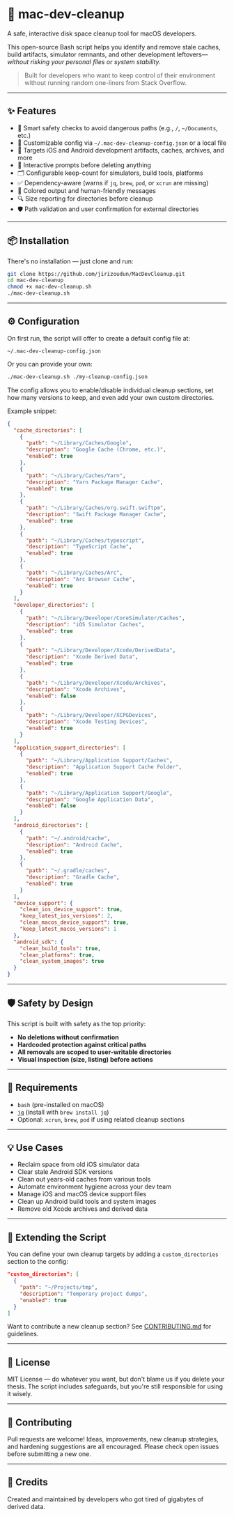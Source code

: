 # 🧹 mac-dev-cleanup

A safe, interactive disk space cleanup tool for macOS developers.

This open-source Bash script helps you identify and remove stale caches, build artifacts, simulator remnants, and other development leftovers—_without risking your personal files or system stability._

> Built for developers who want to keep control of their environment without running random one-liners from Stack Overflow.

---

## ✨ Features

- 🧠 Smart safety checks to avoid dangerous paths (e.g., `/`, `~/Documents`, etc.)
- 🔧 Customizable config via `~/.mac-dev-cleanup-config.json` or a local file
- 📁 Targets iOS and Android development artifacts, caches, archives, and more
- 🧼 Interactive prompts before deleting anything
- 🗂 Configurable keep-count for simulators, build tools, platforms
- ✅ Dependency-aware (warns if `jq`, `brew`, `pod`, or `xcrun` are missing)
- 💬 Colored output and human-friendly messages
- 🔍 Size reporting for directories before cleanup
- 🛡️ Path validation and user confirmation for external directories

---

## 📦 Installation

There's no installation — just clone and run:

```bash
git clone https://github.com/jirizoudun/MacDevCleanup.git
cd mac-dev-cleanup
chmod +x mac-dev-cleanup.sh
./mac-dev-cleanup.sh
```

---

## ⚙️ Configuration

On first run, the script will offer to create a default config file at:

```
~/.mac-dev-cleanup-config.json
```

Or you can provide your own:

```bash
./mac-dev-cleanup.sh ./my-cleanup-config.json
```

The config allows you to enable/disable individual cleanup sections, set how many versions to keep, and even add your own custom directories.

Example snippet:

```json
{
  "cache_directories": [
    {
      "path": "~/Library/Caches/Google",
      "description": "Google Cache (Chrome, etc.)",
      "enabled": true
    },
    {
      "path": "~/Library/Caches/Yarn",
      "description": "Yarn Package Manager Cache",
      "enabled": true
    },
    {
      "path": "~/Library/Caches/org.swift.swiftpm",
      "description": "Swift Package Manager Cache",
      "enabled": true
    },
    {
      "path": "~/Library/Caches/typescript",
      "description": "TypeScript Cache",
      "enabled": true
    },
    {
      "path": "~/Library/Caches/Arc",
      "description": "Arc Browser Cache",
      "enabled": true
    }
  ],
  "developer_directories": [
    {
      "path": "~/Library/Developer/CoreSimulator/Caches",
      "description": "iOS Simulator Caches",
      "enabled": true
    },
    {
      "path": "~/Library/Developer/Xcode/DerivedData",
      "description": "Xcode Derived Data",
      "enabled": true
    },
    {
      "path": "~/Library/Developer/Xcode/Archives",
      "description": "Xcode Archives",
      "enabled": false
    },
    {
      "path": "~/Library/Developer/XCPGDevices",
      "description": "Xcode Testing Devices",
      "enabled": true
    }
  ],
  "application_support_directories": [
    {
      "path": "~/Library/Application Support/Caches",
      "description": "Application Support Cache Folder",
      "enabled": true
    },
    {
      "path": "~/Library/Application Support/Google",
      "description": "Google Application Data",
      "enabled": false
    }
  ],
  "android_directories": [
    {
      "path": "~/.android/cache",
      "description": "Android Cache",
      "enabled": true
    },
    {
      "path": "~/.gradle/caches",
      "description": "Gradle Cache",
      "enabled": true
    }
  ],
  "device_support": {
    "clean_ios_device_support": true,
    "keep_latest_ios_versions": 2,
    "clean_macos_device_support": true,
    "keep_latest_macos_versions": 1
  },
  "android_sdk": {
    "clean_build_tools": true,
    "clean_platforms": true,
    "clean_system_images": true
  }
}
```

---

## 🛡️ Safety by Design

This script is built with safety as the top priority:

- **No deletions without confirmation**
- **Hardcoded protection against critical paths**
- **All removals are scoped to user-writable directories**
- **Visual inspection (size, listing) before actions**

---

## 🧪 Requirements

- `bash` (pre-installed on macOS)
- [`jq`](https://stedolan.github.io/jq/) (install with `brew install jq`)
- Optional: `xcrun`, `brew`, `pod` if using related cleanup sections

---

## 💡 Use Cases

- Reclaim space from old iOS simulator data
- Clear stale Android SDK versions
- Clean out years-old caches from various tools
- Automate environment hygiene across your dev team
- Manage iOS and macOS device support files
- Clean up Android build tools and system images
- Remove old Xcode archives and derived data

---

## 🧹 Extending the Script

You can define your own cleanup targets by adding a `custom_directories` section to the config:

```json
"custom_directories": [
  {
    "path": "~/Projects/tmp",
    "description": "Temporary project dumps",
    "enabled": true
  }
]
```

Want to contribute a new cleanup section? See [CONTRIBUTING.md](CONTRIBUTING.md) for guidelines.

---

## 📜 License

MIT License — do whatever you want, but don't blame us if you delete your thesis. The script includes safeguards, but you're still responsible for using it wisely.

---

## 🤝 Contributing

Pull requests are welcome! Ideas, improvements, new cleanup strategies, and hardening suggestions are all encouraged. Please check open issues before submitting a new one.

---

## 🙏 Credits

Created and maintained by developers who got tired of gigabytes of derived data.
